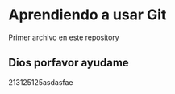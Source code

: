 # Aprendiendo a usar Git

Primer archivo en este repository

## Dios porfavor ayudame

213125125asdasfae
